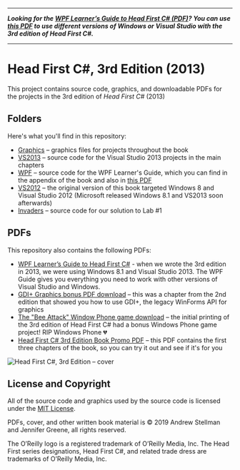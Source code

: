*****
**_Looking for the [WPF Learner’s Guide to Head First C# (PDF)](https://github.com/head-first-csharp/third-edition/raw/master/hfcsharp3e_WPF_download.pdf)? You can use [this PDF](https://github.com/head-first-csharp/third-edition/raw/master/hfcsharp3e_WPF_download.pdf) to use different versions of Windows or Visual Studio with the 3rd edition of Head First C#._**
*****

# Head First C#, 3rd Edition (2013)
This project contains source code, graphics, and downloadable PDFs for the projects in the 3rd edition of *Head First C#* (2013)

## Folders
Here's what you'll find in this repository:
* [Graphics](https://github.com/head-first-csharp/third-edition/tree/master/Graphics) – graphics files for projects throughout the book
* [VS2013](https://github.com/head-first-csharp/third-edition/tree/master/VS2013) – source code for the Visual Studio 2013 projects in the main chapters
* [WPF](https://github.com/head-first-csharp/third-edition/tree/master/WPF) – source code for the WPF Learner's Guide, which you can find in the appendix of the book and also in [this PDF](https://github.com/head-first-csharp/third-edition/raw/master/hfcsharp3e_WPF_download.pdf)
* [VS2012](https://github.com/head-first-csharp/third-edition/tree/master/VS2012) – the original version of this book targeted Windows 8 and Visual Studio 2012 (Microsoft released Windows 8.1 and VS2013 soon afterwards)
* [Invaders](https://github.com/head-first-csharp/third-edition/tree/master/Invaders) – source code for our solution to Lab #1

## PDFs
This repository also contains the following PDFs:
* [WPF Learner’s Guide to Head First C#](https://github.com/head-first-csharp/third-edition/raw/master/hfcsharp3e_WPF_download.pdf) - when we wrote the 3rd edition in 2013, we were using Windows 8.1 and Visual Studio 2013. The WPF Guide gives you everything you need to work with other versions of Visual Studio and Windows.
* [GDI+ Graphics bonus PDF download](https://github.com/head-first-csharp/third-edition/raw/master/hfcsharp3e_GDI_download.pdf) – this was a chapter from the 2nd edition that showed you how to use GDI+, the legacy WinForms API for graphics
* [The "Bee Attack" Window Phone game download](https://github.com/head-first-csharp/third-edition/raw/master/hfcsharp3e_Windows_Phone_download.pdf) – the initial printing of the 3rd edition of Head First C# had a bonus Windows Phone game project! RIP Windows Phone 💔
* [Head First C# 3rd Edition Book Promo PDF](https://github.com/head-first-csharp/third-edition/raw/master/hfcsharp3e_book_promo.pdf) – this PDF contains the first three chapters of the book, so you can try it out and see if it's for you

![Head First C#, 3rd Edition – cover](https://github.com/head-first-csharp/third-edition/raw/master/hfcsharp-3e-cover.png)

## License and Copyright

All of the source code and graphics used by the source code is licensed under the [MIT License](https://github.com/head-first-csharp/third-edition/blob/master/LICENSE).

PDFs, cover, and other written book material is © 2019 Andrew Stellman and Jennifer Greene, all rights reserved.

The O’Reilly logo is a registered trademark of O’Reilly Media, Inc. The Head First series designations, Head First C#, and related trade dress are trademarks of O’Reilly Media, Inc.
